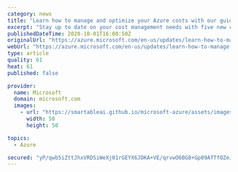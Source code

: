 ```yaml
---
category: news
title: "Learn how to manage and optimize your Azure costs with our guided learning modules"
excerpt: "Stay up to date on your cost management needs with five new courses "
publishedDateTime: 2020-10-01T16:00:50Z
originalUrl: "https://azure.microsoft.com/en-us/updates/learn-how-to-manage-and-optimize-your-azure-costs-with-our-guided-learning-modules/"
webUrl: "https://azure.microsoft.com/en-us/updates/learn-how-to-manage-and-optimize-your-azure-costs-with-our-guided-learning-modules/"
type: article
quality: 61
heat: 61
published: false

provider:
  name: Microsoft
  domain: microsoft.com
  images:
    - url: "https://smartableai.github.io/microsoft-azure/assets/images/organizations/microsoft.com-50x50.jpg"
      width: 50
      height: 50

topics:
  - Azure

secured: "yP/qwb5iZttJhxVRDSiWeXj01rGEYX6JDKA+VE/qrvwO6BG8+Gp09AfTfOZeJpAkep8riBSWOQPeABzvccIyb54UFPW86m4pC0HwfDUbqwmgq7qZQVMGbvv1SY5urotg/yqnCAxlhW30cI9VAjXaISyoypQW/3wbi4RHnGxQt8VEekzGlK23KT/8rWMRuMHki4555+jH9XQBiyOXahbwayk/HN+Hfb6WCKXlxIJxZ9SoMUuqtPC6ChTjQPWxQrJzYs5KXn5ikMhSPPcf0cbfus2Keb7QBip+mznFgNsW8BS/A0V/6qZjeOhaqLl4F9u2i73pNMJMbaLCl/2WdfCpAXAdWQiI4Vx9SRhTvwZ7gqM=;eIgPdQYGs+y1bmZUpxPzzQ=="
---
```


